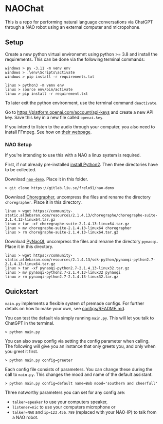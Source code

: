 # NAOChat

This is a repo for performing natural language conversations via ChatGPT through a NAO robot using an external computer and micropohone.

## Setup

Create a new python virtual environemnt using python >= 3.8 and install the requirements. This can be done via the following terminal commands:
```
windows > py -3.11 -m venv env
windows > .\env\Scripts\activate
windows > pip install -r requirements.txt

linux > python3 -m venv env
linux > source env/bin/activate
linux > pip install -r requirement.txt
```

To later exit the python environment, use the terminal command `deactivate`. 

Go to https://platform.openai.com/account/api-keys and create a new API key. Save this key in a new file called `openai.key`.

If you intend to listen to the audio through your computer, you also need to install FFmpeg. See how on [their webpage](https://ffmpeg.org).

### NAO Setup

If you're intending to use this with a NAO a linux system is required. 

First, if not already pre-installed [install Python2](https://docs.python-guide.org/starting/install/linux/). Then three directories have to be collected.

Download [`nao-demo`](https://gitlab.liu.se/frelo91/nao-demo). Place it in this folder.
```
> git clone https://gitlab.liu.se/frelo91/nao-demo
```

Download [Choregrapher](https://community-static.aldebaran.com/resources/2.1.4.13/choregraphe/choregraphe-suite-2.1.4.13-linux64.tar.gz), uncompress the files and rename the directory `choregrapher`. Place it in this directory.
```
linux > wget https://community-static.aldebaran.com/resources/2.1.4.13/choregraphe/choregraphe-suite-2.1.4.13-linux64.tar.gz
linux > tar -xf choregraphe-suite-2.1.4.13-linux64.tar.gz
linux > mv choregraphe-suite-2.1.4.13-linux64 choregrapher
linux > rm choregraphe-suite-2.1.4.13-linux64.tar.gz
```
Download [PyNaoQI](https://community-static.aldebaran.com/resources/2.1.4.13/sdk-python/pynaoqi-python2.7-2.1.4.13-linux64.tar.gz), uncompress the files and rename the directory `pynaoqi`. Place it in this directory.
```
linux > wget https://community-static.aldebaran.com/resources/2.1.4.13/sdk-python/pynaoqi-python2.7-2.1.4.13-linux64.tar.gz
linux > tar -xf pynaoqi-python2.7-2.1.4.13-linux32.tar.gz
linux > mv pynaoqi-python2.7-2.1.4.13-linux32 pynaoqi
linux > rm pynaoqi-python2.7-2.1.4.13-linux32.tar.gz
```
## Quickstart

`main.py` implements a flexible system of premade configs. For further details on how to make your own, see [configs/README.md](./configs/README.md).

You can test the default via simply running `main.py`. This will let you talk to ChatGPT in the terminal.

```
> python main.py
```

You can also swap config via setting the config parameter when calling. The following will give you an instance that only greets you, and only when you greet it first.
```
> python main.py config=greeter
```

Each config file consists of parameters. You can change these during the call to `main.py`. This changes the mood and name of the default assistant.
```
> python main.py config=default name=Bob mood='southern and cheerfull'
``` 

Three notworthy parameters you can set for any config are: 
- `talker=speaker` to use your computers speaker, 
- `listener=mic` to use your computers microphone or 
- `talker=NAO` and `ip=123.456.789` (replaced with your NAO-IP) to talk from a NAO robot.
